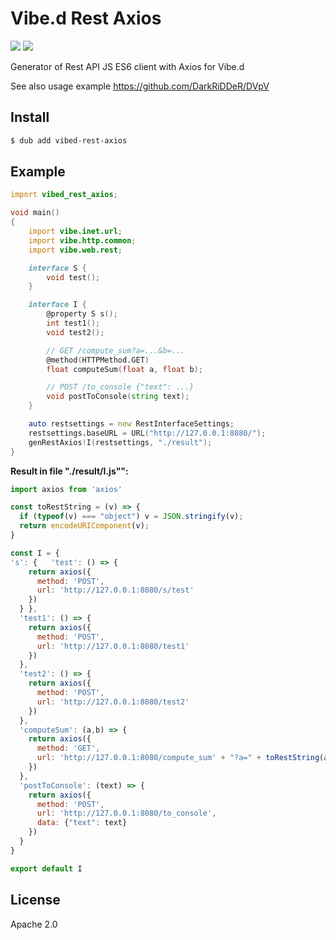 # Vibe.d Rest Axios

[![](https://img.shields.io/dub/v/vibed-rest-axios.svg?style=flat)](https://code.dlang.org/packages/vibed-rest-axios)
[![](https://img.shields.io/github/license/DarkRiDDeR/vibed-rest-axios.svg?style=flat)](https://github.com/DarkRiDDeR/vibed-rest-axios/blob/master/LICENSE)

Generator of Rest API JS ES6 client with Axios for Vibe.d

See also usage example https://github.com/DarkRiDDeR/DVpV

## Install

```sh
$ dub add vibed-rest-axios
```

## Example

```d
import vibed_rest_axios;

void main()
{
	import vibe.inet.url;
	import vibe.http.common;
	import vibe.web.rest;

	interface S {
		void test();
	}

	interface I {
		@property S s();
		int test1();
		void test2();

		// GET /compute_sum?a=...&b=...
		@method(HTTPMethod.GET)
		float computeSum(float a, float b);

		// POST /to_console {"text": ...}
		void postToConsole(string text);
	}

	auto restsettings = new RestInterfaceSettings;
	restsettings.baseURL = URL("http://127.0.0.1:8080/");
	genRestAxios!I(restsettings, "./result");
}
```
**Result in file "./result/I.js"":**
```javascript
import axios from 'axios'

const toRestString = (v) => {
  if (typeof(v) === "object") v = JSON.stringify(v);
  return encodeURIComponent(v);
}

const I = {
's': {   'test': () => {
    return axios({
      method: 'POST',
      url: 'http://127.0.0.1:8080/s/test'
    })
  } },
  'test1': () => {
    return axios({
      method: 'POST',
      url: 'http://127.0.0.1:8080/test1'
    })
  },
  'test2': () => {
    return axios({
      method: 'POST',
      url: 'http://127.0.0.1:8080/test2'
    })
  },
  'computeSum': (a,b) => {
    return axios({
      method: 'GET',
      url: 'http://127.0.0.1:8080/compute_sum' + "?a=" + toRestString(a) + "&b=" + toRestString(b)
    })
  },
  'postToConsole': (text) => {
    return axios({
      method: 'POST',
      url: 'http://127.0.0.1:8080/to_console',
      data: {"text": text}
    })
  }
}

export default I
```

## License

Apache 2.0
